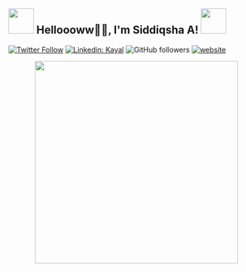 <h2><img src="https://media.tenor.com/-RYUs_Icgw4AAAAj/crayon-shin-chan-crayon-shin-chan-dance.gif" width="50"/> Helloooww🙏🏻, I'm Siddiqsha A! <img src="https://media.tenor.com/-RYUs_Icgw4AAAAj/crayon-shin-chan-crayon-shin-chan-dance.gif" width="50"></h2>

</em></p>

[![Twitter Follow](https://img.shields.io/twitter/follow/kayal?label=Follow)](https://twitter.com/intent/follow?screen_name=kayalennian)
[![Linkedin: Kayal](https://img.shields.io/badge/-kayal-blue?style=flat-square&logo=Linkedin&logoColor=white&link=https://www.linkedin.com/in/kayal/)](https://www.linkedin.com/in/kayal-ennian-a-g-80b515245/)
![GitHub followers](https://img.shields.io/github/followers/anmol098?label=Follow&style=social)
[![website](https://img.shields.io/badge/Website-46a2f1.svg?&style=flat-square&logo=Google-Chrome&logoColor=white&link=https://vuega.net/)](https://vuega.net/)


<div align="center" style="height: 100vh;">
  <img src="https://media.tenor.com/6ggz2yIjeL4AAAAi/oggy-hi.gif" width="400" height="400">
</div>




👇 Hit in your console or terminal to connect with me.

```bash
npx siddiqsha
```
**👆 This command line tool can be found at [npx kayal](https://github.com/iamendless10/npx_card)**

### <img src="https://media.giphy.com/media/VgCDAzcKvsR6OM0uWg/giphy.gif" width="50"> A little more about me...  

```javascript
const kayal = {
    pronouns: "He" | "Him",
    code: ["Python", "C++", Dart],
    askMeAbout: ["Machine Learning", "Deep Learning", "LLMs", "GenAI", "AI4SocialGood"],
    technologies: {
        AI_ML: {
            frameworks: ["TensorFlow", "PyTorch", "Scikit-Learn"],
            libraries: ["Transformers", "OpenCV", "Keras", "XGBoost"],
            tools: ["MLflow", "Weights & Biases", "Label Studio"]
        },
        dataScience: {
            analysis: ["Pandas", "NumPy", "Matplotlib", "Seaborn"],
            notebooks: ["Jupyter", "Google Colab", "Kaggle Notebooks"]
        },
        devOps: ["Docker🐳", "Streamlit", "Gradio"],
        databases: ["PostgreSQL", "MongoDB"],
        misc: ["LangChain", "Hugging Face", "OpenAI API"]
    },
    architecture: ["LLM pipelines", "RAG", "Model-as-a-Service"],
    currentFocus: "Research in GenAI & Applied AI for Healthcare",
    funFact: "My ML models sometimes hallucinate, but they still outperform my sleep-deprived brain 😄"
};

```

<img src="https://media.giphy.com/media/LnQjpWaON8nhr21vNW/giphy.gif" width="60"> <em><b>I love connecting with different people</b> so if you want to say <b>hi, I'll be happy to meet you more!</b> 😊</em>

---
<!--START_SECTION:waka-->
![Code Time](http://img.shields.io/badge/Code%20Time-3%2C056%20hrs%2056%20mins-blue)


**🐱 My GitHub Data** 

> 📦 185.8 kB Used in GitHub's Storage 
 > 
> 🏆 106 Contributions in the Year 2024
 > 
> 📜 10 Public Repositories 
 > 

**I'm an Night guy 🦇 and most productive on sunday** 

```text
🌞 Morning                       ████░░░░░░░░░░░░░░░░░░░░░   17.11 %

🌆 Daytime                       ███████░░░░░░░░░░░░░░░░░░   25.36 %

🌙 Night                         ██████████████░░░░░░░░░░░   57.23 %

```


```text
🕑︎ Time Zone: Asia/Calcuta

💬 Programming Languages: 
Dart                     11 hrs 5 mins       ████████████░░░░░░░░░░░░░   49.44 % 
C++                      9 hrs 11 mins       ██████████░░░░░░░░░░░░░░░   40.97 % 
Flutt                    22 mins             ░░░░░░░░░░░░░░░░░░░░░░░░░   01.65 % 
SQL                      11 mins             ░░░░░░░░░░░░░░░░░░░░░░░░░   00.89 % 

🔥 Editors: 
VS Code                  11 hrs 10 mins      ████████████░░░░░░░░░░░░░   49.87 % 
Vim                      10 hrs 55 mins      ████████████░░░░░░░░░░░░░   48.72 % 

💻 Operating System: 
Windows OS                      22 hrs 25 mins      █████████████████████████   100.00 % 
```
